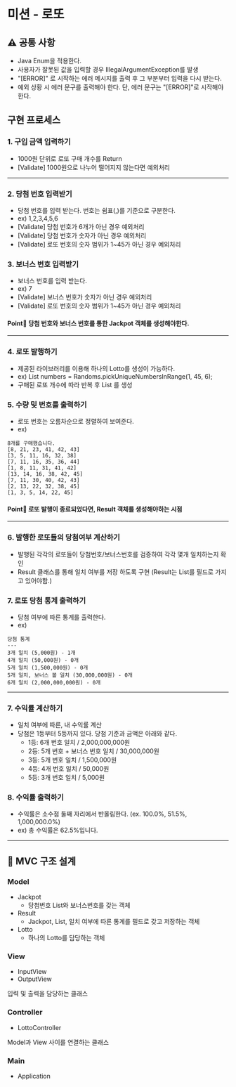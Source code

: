 # 미션 - 로또

## ⚠️ 공통 사항
- Java Enum을 적용한다.
- 사용자가 잘못된 값을 입력할 경우 IllegalArgumentException를 발생
- "[ERROR]" 로 시작하는 에러 메시지를 출력 후 그 부분부터 입력을 다시 받는다.
- 예외 상황 시 에러 문구를 출력해야 한다. 단, 에러 문구는 "[ERROR]"로 시작해야 한다.

## 구현 프로세스

### 1. 구입 금액 입력하기
   - 1000원 단위로 로또 구매 개수를 Return
   - [Validate] 1000원으로 나누어 떨어지지 않는다면 예외처리

---

### 2. 당첨 번호 입력받기
   - 당첨 번호를 입력 받는다. 번호는 쉼표(,)를 기준으로 구분한다.
   - ex) 1,2,3,4,5,6
   - [Validate] 당첨 번호가 6개가 아닌 경우 예외처리
   - [Validate] 당첨 번호가 숫자가 아닌 경우 예외처리
   - [Validate] 로또 번호의 숫자 범위가 1~45가 아닌 경우 예외처리

### 3. 보너스 번호 입력받기
   - 보너스 번호를 입력 받는다.
   - ex) 7
   - [Validate] 보너스 번호가 숫자가 아닌 경우 예외처리
   - [Validate] 로또 번호의 숫자 범위가 1~45가 아닌 경우 예외처리

#### Point📝 당첨 번호와 보너스 번호를 통한 Jackpot 객체를 생성해야한다. 

---

### 4. 로또 발행하기
   - 제공된 라이브러리를 이용해 하나의 Lotto를 생성이 가능하다.
   - ex) List<Integer> numbers = Randoms.pickUniqueNumbersInRange(1, 45, 6);
   - 구매된 로또 개수에 따라 반복 후 List<Lotto> 를 생성

### 5. 수량 및 번호를 출력하기
   - 로또 번호는 오름차순으로 정렬하여 보여준다.
   - ex)
   ```
8개를 구매했습니다.
[8, 21, 23, 41, 42, 43] 
[3, 5, 11, 16, 32, 38] 
[7, 11, 16, 35, 36, 44] 
[1, 8, 11, 31, 41, 42] 
[13, 14, 16, 38, 42, 45] 
[7, 11, 30, 40, 42, 43] 
[2, 13, 22, 32, 38, 45] 
[1, 3, 5, 14, 22, 45]
```
#### Point📝 로또 발행이 종료되었다면, Result 객체를 생성해야하는 시점

---

### 6. 발행한 로또들의 당첨여부 계산하기
- 발행된 각각의 로또들이 당첨번호/보너스번호를 검증하여 각각 몇개 일치하는지 확인
- Result 클래스를 통해 일치 여부를 저장 하도록 구현 (Result는 List<Lotto>를 필드로 가지고 있어야함.)

### 7. 로또 당첨 통계 출력하기
- 당첨 여부에 따른 통계를 출력한다.
- ex)
```
당첨 통계
---
3개 일치 (5,000원) - 1개
4개 일치 (50,000원) - 0개
5개 일치 (1,500,000원) - 0개
5개 일치, 보너스 볼 일치 (30,000,000원) - 0개
6개 일치 (2,000,000,000원) - 0개
```

---

### 7. 수익률 계산하기
- 일치 여부에 따른, 내 수익률 계산
- 당첨은 1등부터 5등까지 있다. 당첨 기준과 금액은 아래와 같다.
   - 1등: 6개 번호 일치 / 2,000,000,000원
   - 2등: 5개 번호 + 보너스 번호 일치 / 30,000,000원
   - 3등: 5개 번호 일치 / 1,500,000원
   - 4등: 4개 번호 일치 / 50,000원
   - 5등: 3개 번호 일치 / 5,000원

### 8. 수익률 출력하기
- 수익률은 소수점 둘째 자리에서 반올림한다. (ex. 100.0%, 51.5%, 1,000,000.0%)
- ex) 총 수익률은 62.5%입니다.

---

## 📝 MVC 구조 설계

### Model
- Jackpot
  - 당첨번호 List와 보너스번호를 갖는 객체
- Result
  - Jackpot, List<Lotto>, 일치 여부에 따른 통계를 필드로 갖고 저장하는 객체
- Lotto
  - 하나의 Lotto를 담당하는 객체

### View
- InputView
- OutputView

입력 및 출력을 담당하는 클래스

### Controller
- LottoController

Model과 View 사이를 연결하는 클래스

### Main
- Application